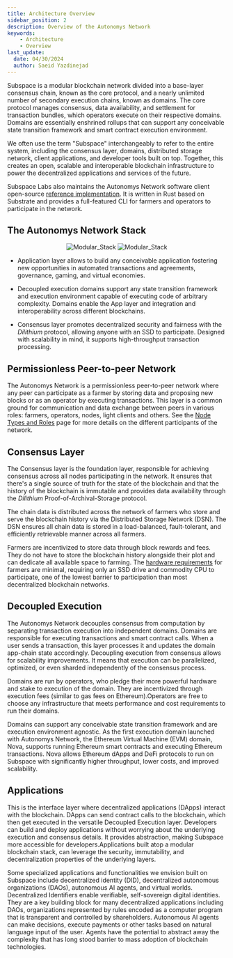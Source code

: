 ```yaml
---
title: Architecture Overview
sidebar_position: 2
description: Overview of the Autonomys Network
keywords:
    - Architecture
    - Overview
last_update:
  date: 04/30/2024
  author: Saeid Yazdinejad
---
```


Subspace is a modular blockchain network divided into a base-layer consensus chain, known as the core protocol, and a nearly unlimited number of secondary execution chains, known as domains. The core protocol manages consensus, data availability, and settlement for transaction bundles, which operators execute on their respective domains. Domains are essentially enshrined rollups that can support any conceivable state transition framework and smart contract execution environment.

We often use the term "Subspace" interchangeably to refer to the entire system, including the consensus layer, domains, distributed storage network, client applications, and developer tools built on top. Together, this creates an open, scalable and interoperable blockchain infrastructure to power the decentralized applications and services of the future.

Subspace Labs also maintains the Autonomys Network software client open-source [reference implementation](https://github.com/subspace/subspace). It is written in Rust based on Substrate and provides a full-featured CLI for farmers and operators to participate in the network.

## The Autonomys Network Stack

<div align="center">
    <img src="/img/Modular_Stack-light.svg#gh-light-mode-only" alt="Modular_Stack" />
    <img src="/img/Modular_Stack-dark.svg#gh-dark-mode-only" alt="Modular_Stack" />
</div>

- Application layer allows to build any conceivable application fostering new opportunities in automated transactions and agreements, governance, gaming, and virtual economies. 

- Decoupled execution domains support any state transition framework and execution environment capable of executing code of arbitrary complexity. Domains enable the App layer and integration and interoperability across different blockchains.

- Consensus layer promotes decentralized security and fairness with the *Dilithium* protocol, allowing anyone with an SSD to participate. Designed with scalability in mind, it supports high-throughput transaction processing.

## Permissionless Peer-to-peer Network

The Autonomys Network is a permissionless peer-to-peer network where any peer can participate as a farmer by storing data and proposing new blocks or as an operator by executing transactions. This layer is a common ground for communication and data exchange between peers in various roles: farmers, operators, nodes, light clients and others. See the [Node Types and Roles](/docs/network/nodes.md) page for more details on the different participants of the network.

## Consensus Layer

The Consensus layer is the foundation layer, responsible for achieving consensus across all nodes participating in the network. It ensures that there's a single source of truth for the state of the blockchain and that the history of the blockchain is immutable and provides data availability through the *Dilithium* Proof-of-Archival-Storage protocol. 

The chain data is distributed across the network of farmers who store and serve the blockchain history via the Distributed Storage Network (DSN). The DSN ensures all chain data is stored in a load-balanced, fault-tolerant, and efficiently retrievable manner across all farmers.

Farmers are incentivized to store data through block rewards and fees. They do not have to store the blockchain history alongside their plot and can dedicate all available space to farming. The [hardware requirements](https://docs.subspace.network/docs/protocol/cli#system-requirements) for farmers are minimal, requiring only an SSD drive and commodity CPU to participate, one of the lowest barrier to participation than most decentralized blockchain networks.

## Decoupled Execution

The Autonomys Network decouples consensus from computation by separating transaction execution into independent domains. Domains are responsible for executing transactions and smart contract calls. When a user sends a transaction, this layer processes it and updates the domain app-chain state accordingly. Decoupling execution from consensus allows for scalability improvements. It means that execution can be parallelized, optimized, or even sharded independently of the consensus process.

Domains are run by operators, who pledge their more powerful hardware and stake to execution of the domain. They are incentivized through execution fees (similar to gas fees on Ethereum).Operators are free to choose any infrastructure that meets performance and cost requirements to run their domains.

Domains can support any conceivable state transition framework and are execution environment agnostic. As the first execution domain launched with Autonomys Network, the Ethereum Virtual Machine (EVM) domain, Nova, supports running Ethereum smart contracts and executing Ethereum transactions. Nova allows Ethereum dApps and DeFi protocols to run on Subspace with significantly higher throughput, lower costs, and improved scalability.

## Applications

This is the interface layer where decentralized applications (DApps) interact with the blockchain. DApps can send contract calls to the blockchain, which then get executed in the versatile Decoupled Execution layer. Developers can build and deploy applications without worrying about the underlying execution and consensus details. It provides abstraction, making Subspace more accessible for developers.Applications built atop a modular blockchain stack, can leverage the security, immutability, and decentralization properties of the underlying layers.

Some specialized applications and functionalities we envision built on Subspace include decentralized identity (DID), decentralized autonomous organizations (DAOs), autonomous AI agents, and virtual worlds.
Decentralized Identifiers enable verifiable, self-sovereign digital identities. They are a key building block for many decentralized applications including DAOs, organizations represented by rules encoded as a computer program that is transparent and controlled by shareholders.
Autonomous AI agents can make decisions, execute payments or other tasks based on natural language input of the user. Agents have the potential to abstract away the complexity that has long stood barrier to mass adoption of blockchain technologies.
